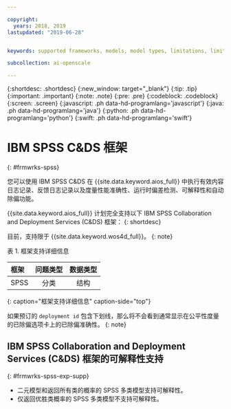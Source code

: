 ```yaml
---

copyright:
  years: 2018, 2019
lastupdated: "2019-06-28"


keywords: supported frameworks, models, model types, limitations, limits, spss, c&ds

subcollection: ai-openscale

---
```


{:shortdesc: .shortdesc}
{:new_window: target="_blank"}
{:tip: .tip}
{:important: .important}
{:note: .note}
{:pre: .pre}
{:codeblock: .codeblock}
{:screen: .screen}
{:javascript: .ph data-hd-programlang='javascript'}
{:java: .ph data-hd-programlang='java'}
{:python: .ph data-hd-programlang='python'}
{:swift: .ph data-hd-programlang='swift'}

# IBM SPSS C&DS 框架
{: #frmwrks-spss}

您可以使用 IBM SPSS C&DS 在 {{site.data.keyword.aios_full}} 中执行有效内容日志记录、反馈日志记录以及度量性能准确性、运行时偏差检测、可解释性和自动除偏功能。

{{site.data.keyword.aios_full}} 计划完全支持以下 IBM SPSS Collaboration and Deployment Services (C&DS) 框架：
{: shortdesc}

目前，支持限于 {{site.data.keyword.wos4d_full}}。
{: note}

表 1. 框架支持详细信息

| 框架 | 问题类型 | 数据类型 |
|:---|:---:|:---:|
| SPSS |分类| 结构 |
{: caption="框架支持详细信息" caption-side="top"}

如果预订的 `deployment id` 包含下划线，那么将不会看到通常显示在公平性度量的已除偏选项卡上的已除偏准确性。
{: note}


## IBM SPSS Collaboration and Deployment Services (C&DS) 框架的可解释性支持
{: #frmwrks-spss-exp-supp}

- 二元模型和返回所有类的概率的 SPSS 多类模型支持可解释性。 
- 仅返回优胜类概率的 SPSS 多类模型不支持可解释性。



